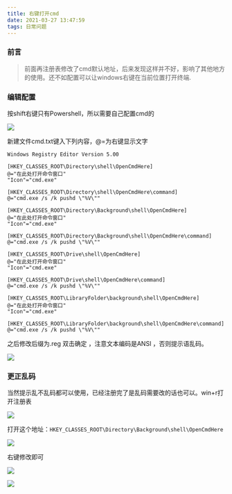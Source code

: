 ```yaml
---
title: 右键打开cmd
date: 2021-03-27 13:47:59
tags: 日常问题
---
```




### 前言

> 前面再注册表修改了cmd默认地址，后来发现这样并不好，影响了其他地方的使用。还不如配置可以让windows右键在当前位置打开终端.<!--more-->



### 编辑配置

按shift右键只有Powershell，所以需要自己配置cmd的

![](https://gitee.com/Jasper-zh/image_host/raw/master/20210327135055.png)

新建文件cmd.txt键入下列内容，@=为右键显示文字

```
Windows Registry Editor Version 5.00

[HKEY_CLASSES_ROOT\Directory\shell\OpenCmdHere]
@="在此处打开命令窗口"
"Icon"="cmd.exe"

[HKEY_CLASSES_ROOT\Directory\shell\OpenCmdHere\command]
@="cmd.exe /s /k pushd \"%V\""

[HKEY_CLASSES_ROOT\Directory\Background\shell\OpenCmdHere]
@="在此处打开命令窗口"
"Icon"="cmd.exe"

[HKEY_CLASSES_ROOT\Directory\Background\shell\OpenCmdHere\command]
@="cmd.exe /s /k pushd \"%V\""

[HKEY_CLASSES_ROOT\Drive\shell\OpenCmdHere]
@="在此处打开命令窗口"
"Icon"="cmd.exe"

[HKEY_CLASSES_ROOT\Drive\shell\OpenCmdHere\command]
@="cmd.exe /s /k pushd \"%V\""

[HKEY_CLASSES_ROOT\LibraryFolder\background\shell\OpenCmdHere]
@="在此处打开命令窗口"
"Icon"="cmd.exe"

[HKEY_CLASSES_ROOT\LibraryFolder\background\shell\OpenCmdHere\command]
@="cmd.exe /s /k pushd \"%V\""
```

之后修改后缀为.reg 双击确定 ，注意文本编码是ANSI ，否则提示语乱码。

![](https://gitee.com/Jasper-zh/image_host/raw/master/image-20210327140159456.png)

### 更正乱码

当然提示乱不乱码都可以使用，已经注册完了是乱码需要改的话也可以。win+r打开注册表

![](https://gitee.com/Jasper-zh/image_host/raw/master/image-20210327140843526.png)

打开这个地址：`HKEY_CLASSES_ROOT\Directory\Background\shell\OpenCmdHere`

![](https://gitee.com/Jasper-zh/image_host/raw/master/image-20210327141018722.png)

右键修改即可

![](https://gitee.com/Jasper-zh/image_host/raw/master/image-20210327141117525.png)

![](https://gitee.com/Jasper-zh/image_host/raw/master/image-20210327141246386.png)